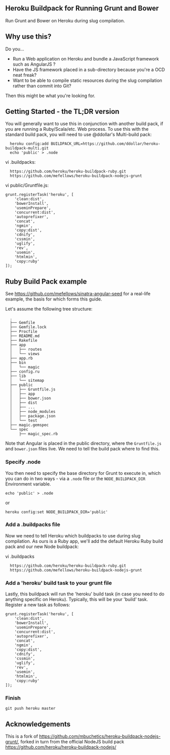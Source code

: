 ## Heroku Buildpack for Running Grunt and Bower

Run Grunt and Bower on Heroku during slug compilation.

## Why use this?

Do you...

* Run a Web application on Heroku and bundle a JavaScript framework such as AngularJS ?
* Have the JS framework placed in a sub-directory because you're a OCD neat freak?
* Want to be able to compile static resources during the slug compilation rather than commit into Git?

Then this might be what you're looking for.

## Getting Started - the TL;DR version

You will generally want to use this in conjunction with another build pack, if you are running a Ruby/Scala/etc. Web process. To use this with the standard build pack, you will need to use @ddollar's Multi-build pack:

      heroku config:add BUILDPACK_URL=https://github.com/ddollar/heroku-buildpack-multi.git
      echo 'public' > .node

vi .buildpacks:
      
      https://github.com/heroku/heroku-buildpack-ruby.git
      https://github.com/mefellows/heroku-buildpack-nodejs-grunt

vi public/Gruntfile.js:

    grunt.registerTask('heroku', [
        'clean:dist',
        'bowerInstall',
        'useminPrepare',
        'concurrent:dist',
        'autoprefixer',
        'concat',
        'ngmin',
        'copy:dist',
        'cdnify',
        'cssmin',
        'uglify',
        'rev',
        'usemin',
        'htmlmin',
        'copy:ruby'
    ]);

## Ruby Build Pack example

See https://github.com/mefellows/sinatra-angular-seed for a real-life example, the basis for which forms this guide.

Let's assume the following tree structure:

      .
      ├── Gemfile
      ├── Gemfile.lock
      ├── Procfile
      ├── README.md
      ├── Rakefile
      ├── app
      │   ├── routes
      │   └── views
      ├── app.rb
      ├── bin
      │   └── magic
      ├── config.ru
      ├── lib
      │   └── sitemap
      ├── public
      │   ├── Gruntfile.js
      │   ├── app
      │   ├── bower.json
      │   ├── dist
      │   ├── ...
      │   ├── node_modules
      │   ├── package.json
      │   └── test
      ├── magic.gemspec
      └── spec
          ├── magic_spec.rb

Note that Angular is placed in the public directory, where the ```Gruntfile.js``` and ```bower.json``` files live. We need to tell the build pack where to find this.

### Specify .node

You then need to specify the base directory for Grunt to execute in, which you can do in two ways - via a ```.node``` file or the ```NODE_BUILDPACK_DIR``` Environment variable.

    echo 'public' > .node

or

    heroku config:set NODE_BUILDPACK_DIR='public'

### Add a .buildpacks file

Now we need to tell Heroku which buildpacks to use during slug compilation. As ours is a Ruby app, we'll add the default Heroku Ruby build pack and our new Node buildpack:

vi .buildpacks  
  
      https://github.com/heroku/heroku-buildpack-ruby.git
      https://github.com/mefellows/heroku-buildpack-nodejs-grunt


### Add a 'heroku' build task to your grunt file

Lastly, this buildpack will run the 'heroku' build task (in case you need to do anything specific on Heroku). Typically, this will be your 'build' task. Register a new task as follows:

    grunt.registerTask('heroku', [
        'clean:dist',
        'bowerInstall',
        'useminPrepare',
        'concurrent:dist',
        'autoprefixer',
        'concat',
        'ngmin',
        'copy:dist',
        'cdnify',
        'cssmin',
        'uglify',
        'rev',
        'usemin',
        'htmlmin',
        'copy:ruby'
    ]);

### Finish

    git push heroku master

## Acknowledgements

This is a fork of https://github.com/mbuchetics/heroku-buildpack-nodejs-grunt/, forked in turn from the official NodeJS build pack https://github.com/heroku/heroku-buildpack-nodejs/
